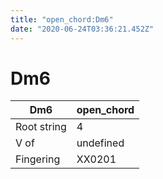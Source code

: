 ```yaml
---
title: "open_chord:Dm6"
date: "2020-06-24T03:36:21.452Z"
---
```


# Dm6
Dm6 | open_chord
--- | ---
Root string | 4
V of | undefined
Fingering | XX0201
